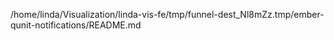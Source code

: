 /home/linda/Visualization/linda-vis-fe/tmp/funnel-dest_Nl8mZz.tmp/ember-qunit-notifications/README.md